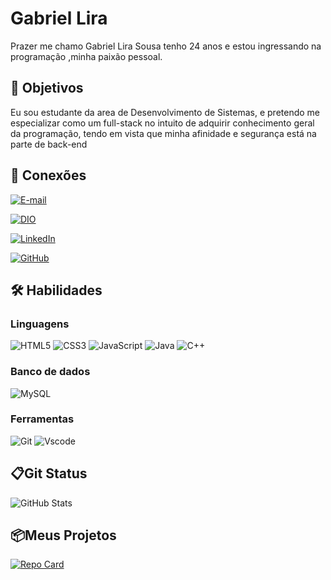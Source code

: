 
# Gabriel Lira

Prazer me chamo Gabriel Lira Sousa tenho 24 anos e estou ingressando na programação ,minha paixão pessoal.

## 🚀 Objetivos

Eu sou estudante da area de Desenvolvimento de Sistemas, e pretendo me especializar como um full-stack no intuito de adquirir conhecimento geral da programação, tendo em vista que minha afinidade e segurança está na parte de back-end

## 🔗 Conexões

[![E-mail](https://img.shields.io/badge/-Email-000?style=for-the-badge&logo=microsoft-outlook&logoColor=E94D5F)](mailto:gabriel_lirasousa@hotmail.com)

[![DIO](https://img.shields.io/badge/-Meu%20Perfil%20na%20DIO-30A3DC?style=for-the-badge)](https://web.dio.me/users/gabriel_lirasousa)

[![LinkedIn](https://img.shields.io/badge/LinkedIn-0077B5?style=for-the-badge&logo=linkedin&logoColor=white)](https://www.linkedin.com/in/gabriel-lira-sousa-b2b28724b/)

[![GitHub](https://img.shields.io/badge/GitHub-100000?style=for-the-badge&logo=github&logoColor=white)](https://github.com/liragabrielsou)


## 🛠 Habilidades
### Linguagens

![HTML5](https://img.shields.io/badge/HTML5-E34F26?style=for-the-badge&logo=html5&logoColor=white)
![CSS3](https://img.shields.io/badge/CSS3-1572B6?style=for-the-badge&logo=css3&logoColor=white)
![JavaScript](https://img.shields.io/badge/JavaScript-F7DF1E?style=for-the-badge&logo=javascript&logoColor=black)
![Java](https://img.shields.io/badge/java-%23ED8B00.svg?style=for-the-badge&logo=openjdk&logoColor=white)
![C++](https://img.shields.io/badge/C%2B%2B-00599C?style=for-the-badge&logo=c%2B%2B&logoColor=white)

### Banco de dados

![MySQL](https://img.shields.io/badge/MySQL-00000F?style=for-the-badge&logo=mysql&logoColor=white)
### Ferramentas

![Git](https://img.shields.io/badge/GIT-E44C30?style=for-the-badge&logo=git&logoColor=white)
![Vscode](https://img.shields.io/badge/Vscode-007ACC?style=for-the-badge&logo=visual-studio-code&logoColor=white)


## 📋Git Status
![GitHub Stats](https://github-readme-stats.vercel.app/api?username=liragabrielsou&theme=transparent&bg_color=000&border_color=30A3DC&show_icons=true&icon_color=30A3DC&title_color=E94D5F&text_color=FFF)

## 📦Meus Projetos

[![Repo Card](https://github-readme-stats.vercel.app/api/pin/?username=liragabrielsou&repo=Squad01&bg_color=000&border_color=30A3DC&show_icons=true&icon_color=30A3DC&title_color=E94D5F&text_color=FFF)](https://github.com/liragabrielsou/Squad01)


